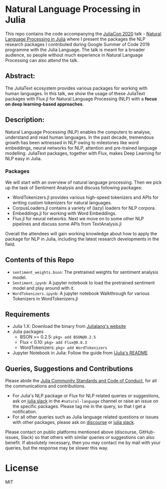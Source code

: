 # Natural Language Processing in Julia

This repo contains the code accompanying the [JuliaCon 2020](https://juliacon.org/2020/) talk - [Natural Language Processing in Julia](https://live.juliacon.org/talk/Z8WWNV) where I present the packages the NLP research packages I contributed during Google Summer of Code 2019 programme with the Julia Language. The talk is meant for a broader audience, so people without much experience in Natural Language Processing can also attend the talk.

## Abstract:
The JuliaText ecosystem provides various packages for working with human languages. In this talk, we show the usage of these JuliaText packages with Flux.jl for Natural Language Processing (NLP) with a **focus on deep learning-based approaches**.

## Description:
Natural Language Processing (NLP) enables the computers to analyse, understand and read human languages. In the past decade, tremendous growth has been witnessed in NLP owing to milestones like word embeddings, neural networks for NLP, attention and pre-trained language modelling. JuliaText packages, together with Flux, makes Deep Learning for NLP easy in Julia.

### Packages
We will start with an overview of natural language processing. Then we pick up the task of Sentiment Analysis and discuss following packages:

- WordTokenizers.jl provides various high-speed tokenizers and APIs for writing custom tokenizers for natural languages.
- CorpusLoaders.jl contains a variety of (lazy) loaders for NLP corpora.
- Embeddings.jl for working with Word Embeddings.
- Flux.jl for neural networks.
Next we move on to some other NLP pipelines and discuss some APIs from TextAnalysis.jl

Overall the attendees will gain working knowledge about how to apply the package for NLP in Julia, including the latest research developments in the field.


## Contents of this Repo
- `sentiment_weights.bson`: The pretrained weights for sentiment analysis model.
- `Sentiment.ipynb`: A jupyter notebook to load the pretrained sentiment model and play around with it.
- `WordTokenizers.ipynb`: A jupyter notebook Walkthrough for various Tokenizers in WordTokenizers.jl

## Requirements

- Julia 1.X: Download the binary from [Julialang's website](https://julialang.org/downloads)
- Julia packages
  - BSON >= 0.2.5: `pkg> add BSON@0.2.5`
  - Flux < 0.10: `pkg> add Flux@0.8.3`
  - WordTokenizers: `pkg> add WordTokenizers`
- Jupyter Notebook in Julia: Follow the guide from [IJulia's README](https://github.com/JuliaLang/IJulia.jl#quick-start)

## Queries, Suggestions and Contributions

Please abide the [Julia Community Standards and Code of Conduct](https://julialang.org/community/standards/), for all the communications and contributions.

- For Julia's NLP package or Flux for NLP related queries or suggestions, ask on [julia slack](https://slackinvite.julialang.org/) in the `#natural-language` channel or raise an issue on the specific packages. Please tag me in the query, so that I get a notification.
- For all other queries such as Julia language related questions or issues with other packages, please ask on [discourse](https://discourse.julialang.org/) or [julia slack](https://slackinvite.julialang.org/).

Please contact on public platforms mentioned above (discourse, GitHub-issues, Slack) so that others with similar queries or suggestions can also benefit. If absolutely necessary, then you may contact me by mail with your queries, but the response may be slower this way.

# License

MIT

